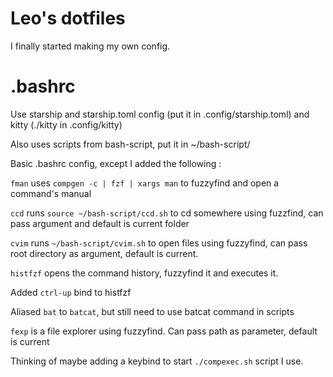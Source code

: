 # Leo's dotfiles

I finally started making my own config.


# .bashrc

Use starship and starship.toml config (put it in .config/starship.toml) and kitty (./kitty in .config/kitty)

Also uses scripts from bash-script, put it in ~/bash-script/

Basic .bashrc config, except I added the following :

`fman` uses `compgen -c | fzf | xargs man` to fuzzyfind and open a command's manual

`ccd` runs `source ~/bash-script/ccd.sh` to cd somewhere using fuzzfind, can pass argument and default is current folder

`cvim` runs `~/bash-script/cvim.sh` to open files using fuzzyfind, can pass root directory as argument, default is current.

`histfzf` opens the command history, fuzzyfind it and executes it.

Added `ctrl-up` bind to histfzf

Aliased `bat` to `batcat`, but still need to use batcat command in scripts

`fexp` is a file explorer using fuzzyfind. Can pass path as parameter, default is current

Thinking of maybe adding a keybind to start `./compexec.sh` script I use.


